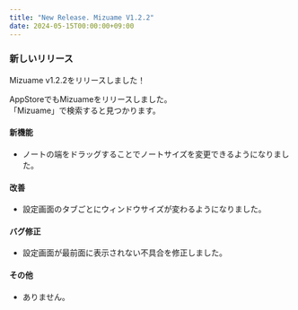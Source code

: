 ```yaml
---
title: "New Release. Mizuame V1.2.2"
date: 2024-05-15T00:00:00+09:00
---
```

### 新しいリリース
Mizuame v1.2.2をリリースしました！  

AppStoreでもMizuameをリリースしました。  
「Mizuame」で検索すると見つかります。  

#### 新機能
- ノートの端をドラッグすることでノートサイズを変更できるようになりました。

#### 改善
- 設定画面のタブごとにウィンドウサイズが変わるようになりました。

#### バグ修正
- 設定画面が最前面に表示されない不具合を修正しました。

#### その他
- ありません。

